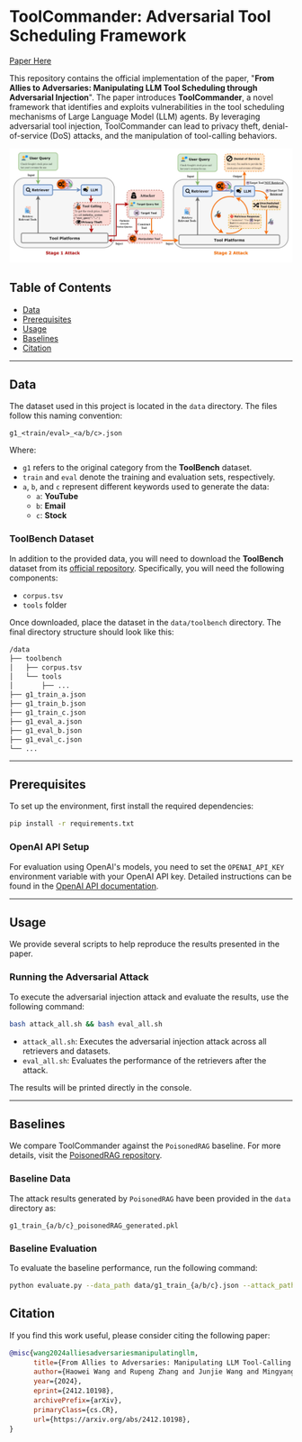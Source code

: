 # ToolCommander: Adversarial Tool Scheduling Framework

[Paper Here](https://arxiv.org/abs/2412.10198)

This repository contains the official implementation of the paper, "**From Allies to Adversaries: Manipulating LLM Tool Scheduling through Adversarial Injection**". The paper introduces **ToolCommander**, a novel framework that identifies and exploits vulnerabilities in the tool scheduling mechanisms of Large Language Model (LLM) agents. By leveraging adversarial tool injection, ToolCommander can lead to privacy theft, denial-of-service (DoS) attacks, and the manipulation of tool-calling behaviors.

![ToolCommander](./pages/src/assets/1-commander.webp)

## Table of Contents

- [Data](#data)
- [Prerequisites](#prerequisites)
- [Usage](#usage)
- [Baselines](#baselines)
- [Citation](#citation)

---

## Data

The dataset used in this project is located in the `data` directory. The files follow this naming convention:

```
g1_<train/eval>_<a/b/c>.json
```

Where:

- `g1` refers to the original category from the **ToolBench** dataset.
- `train` and `eval` denote the training and evaluation sets, respectively.
- `a`, `b`, and `c` represent different keywords used to generate the data:
  - `a`: **YouTube**
  - `b`: **Email**
  - `c`: **Stock**

### ToolBench Dataset

In addition to the provided data, you will need to download the **ToolBench** dataset from its [official repository](https://github.com/OpenBMB/ToolBench). Specifically, you will need the following components:

- `corpus.tsv`
- `tools` folder

Once downloaded, place the dataset in the `data/toolbench` directory. The final directory structure should look like this:

```
/data
├── toolbench
│   ├── corpus.tsv
│   └── tools
│       ├── ...
├── g1_train_a.json
├── g1_train_b.json
├── g1_train_c.json
├── g1_eval_a.json
├── g1_eval_b.json
├── g1_eval_c.json
└── ...
```

---

## Prerequisites

To set up the environment, first install the required dependencies:

```bash
pip install -r requirements.txt
```

### OpenAI API Setup

For evaluation using OpenAI's models, you need to set the `OPENAI_API_KEY` environment variable with your OpenAI API key. Detailed instructions can be found in the [OpenAI API documentation](https://platform.openai.com/docs/quickstart#create-and-export-an-api-key).

---

## Usage

We provide several scripts to help reproduce the results presented in the paper.

### Running the Adversarial Attack

To execute the adversarial injection attack and evaluate the results, use the following command:

```bash
bash attack_all.sh && bash eval_all.sh
```

- `attack_all.sh`: Executes the adversarial injection attack across all retrievers and datasets.
- `eval_all.sh`: Evaluates the performance of the retrievers after the attack.

The results will be printed directly in the console.

---

## Baselines

We compare ToolCommander against the `PoisonedRAG` baseline. For more details, visit the [PoisonedRAG repository](https://github.com/sleeepeer/PoisonedRAG).

### Baseline Data

The attack results generated by `PoisonedRAG` have been provided in the `data` directory as:

```
g1_train_{a/b/c}_poisonedRAG_generated.pkl
```

### Baseline Evaluation

To evaluate the baseline performance, run the following command:

```bash
python evaluate.py --data_path data/g1_train_{a/b/c}.json --attack_path data/g1_train_{a/b/c}_poisonedRAG_generated.pkl
```

## Citation

If you find this work useful, please consider citing the following paper:

```bibtex
@misc{wang2024alliesadversariesmanipulatingllm,
      title={From Allies to Adversaries: Manipulating LLM Tool-Calling through Adversarial Injection},
      author={Haowei Wang and Rupeng Zhang and Junjie Wang and Mingyang Li and Yuekai Huang and Dandan Wang and Qing Wang},
      year={2024},
      eprint={2412.10198},
      archivePrefix={arXiv},
      primaryClass={cs.CR},
      url={https://arxiv.org/abs/2412.10198},
}
```
